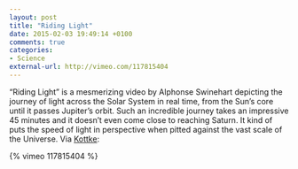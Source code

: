 ```yaml
---
layout: post
title: "Riding Light"
date: 2015-02-03 19:49:14 +0100
comments: true
categories: 
- Science
external-url: http://vimeo.com/117815404
---
```


“Riding Light” is a mesmerizing video by Alphonse Swinehart depicting the journey of light across the Solar System in real time, from the Sun’s core until it passes Jupiter’s orbit. Such an incredible journey takes an impressive 45 minutes and it doesn’t even come close to reaching Saturn. It kind of puts the speed of light in perspective when pitted against the vast scale of the Universe. Via [Kottke](http://kottke.org/15/02/the-unbearable-slowness-of-light):

{% vimeo 117815404 %}